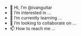 - 👋 Hi, I’m @ivanguitar
- 👀 I’m interested in ...
- 🌱 I’m currently learning ...
- 💞️ I’m looking to collaborate on ...
- 📫 How to reach me ...

<!---
ivanguitar/ivanguitar is a ✨ special ✨ repository because its `README.md` (this file) appears on your GitHub profile.
You can click the Preview link to take a look at your changes.
--->

